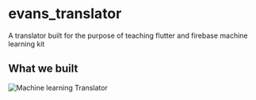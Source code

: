 # evans_translator

A translator built for the purpose of teaching flutter and firebase machine learning kit

## What we built

![Machine learning Translator](assets\mltranslator.gif)


